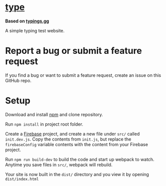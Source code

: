 # [type](https://type.samware.dev)

**Based on [typings.gg](https://github.com/briano1905/typings)**

A simple typing test website.

# Report a bug or submit a feature request

If you find a bug or want to submit a feature request, create an issue on this GitHub repo.

# Setup

Download and install [npm](https://www.npmjs.com/get-npm) and clone repository.

Run `npm install` in project root folder.

Create a [Firebase](https://firebase.google.com/) project, and create a new file under `src/` called `init.dev.js`. Copy the contents from `init.js`, but replace the `firebaseConfig` variable contents with the content from your Firebase project.

Run `npm run build-dev` to build the code and start up webpack to watch. Anytime you save files in `src/`, webpack will rebuild.

Your site is now built in the `dist/` directory and you view it by opening `dist/index.html`

